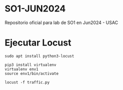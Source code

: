 # SO1-JUN2024
Repositorio oficial para lab de SO1 en Jun2024 - USAC

# Ejecutar Locust
`sudo apt install python3-locust`

```
pip3 install virtualenv
virtualenv env1
source env1/bin/activate
```

`locust -f traffic.py`
